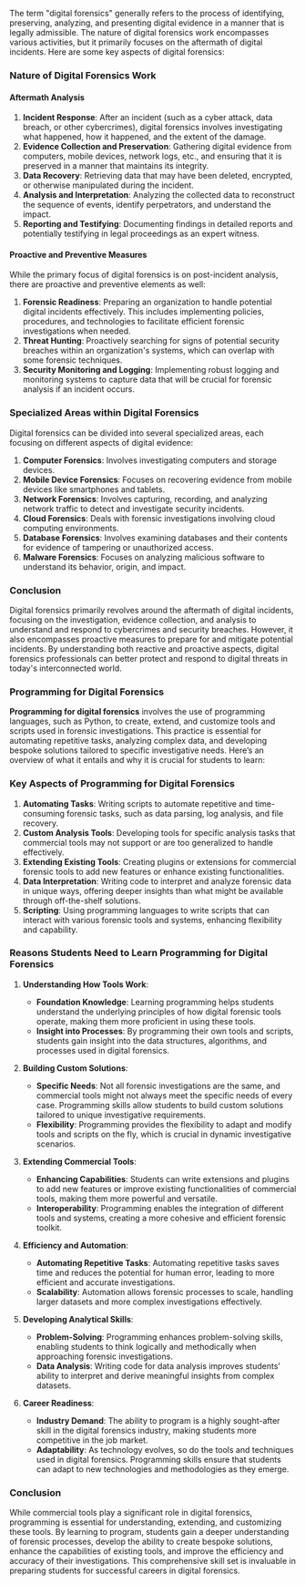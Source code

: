 The term "digital forensics" generally refers to the process of identifying, preserving, analyzing, and presenting digital evidence in a manner that is legally admissible. The nature of digital forensics work encompasses various activities, but it primarily focuses on the aftermath of digital incidents. Here are some key aspects of digital forensics:

### Nature of Digital Forensics Work

#### Aftermath Analysis
1. **Incident Response**: After an incident (such as a cyber attack, data breach, or other cybercrimes), digital forensics involves investigating what happened, how it happened, and the extent of the damage.
2. **Evidence Collection and Preservation**: Gathering digital evidence from computers, mobile devices, network logs, etc., and ensuring that it is preserved in a manner that maintains its integrity.
3. **Data Recovery**: Retrieving data that may have been deleted, encrypted, or otherwise manipulated during the incident.
4. **Analysis and Interpretation**: Analyzing the collected data to reconstruct the sequence of events, identify perpetrators, and understand the impact.
5. **Reporting and Testifying**: Documenting findings in detailed reports and potentially testifying in legal proceedings as an expert witness.

#### Proactive and Preventive Measures
While the primary focus of digital forensics is on post-incident analysis, there are proactive and preventive elements as well:
1. **Forensic Readiness**: Preparing an organization to handle potential digital incidents effectively. This includes implementing policies, procedures, and technologies to facilitate efficient forensic investigations when needed.
2. **Threat Hunting**: Proactively searching for signs of potential security breaches within an organization's systems, which can overlap with some forensic techniques.
3. **Security Monitoring and Logging**: Implementing robust logging and monitoring systems to capture data that will be crucial for forensic analysis if an incident occurs.

### Specialized Areas within Digital Forensics
Digital forensics can be divided into several specialized areas, each focusing on different aspects of digital evidence:

1. **Computer Forensics**: Involves investigating computers and storage devices.
2. **Mobile Device Forensics**: Focuses on recovering evidence from mobile devices like smartphones and tablets.
3. **Network Forensics**: Involves capturing, recording, and analyzing network traffic to detect and investigate security incidents.
4. **Cloud Forensics**: Deals with forensic investigations involving cloud computing environments.
5. **Database Forensics**: Involves examining databases and their contents for evidence of tampering or unauthorized access.
6. **Malware Forensics**: Focuses on analyzing malicious software to understand its behavior, origin, and impact.

### Conclusion
Digital forensics primarily revolves around the aftermath of digital incidents, focusing on the investigation, evidence collection, and analysis to understand and respond to cybercrimes and security breaches. However, it also encompasses proactive measures to prepare for and mitigate potential incidents. By understanding both reactive and proactive aspects, digital forensics professionals can better protect and respond to digital threats in today's interconnected world.

### Programming for Digital Forensics

**Programming for digital forensics** involves the use of programming languages, such as Python, to create, extend, and customize tools and scripts used in forensic investigations. This practice is essential for automating repetitive tasks, analyzing complex data, and developing bespoke solutions tailored to specific investigative needs. Here’s an overview of what it entails and why it is crucial for students to learn:

### Key Aspects of Programming for Digital Forensics

1. **Automating Tasks**: Writing scripts to automate repetitive and time-consuming forensic tasks, such as data parsing, log analysis, and file recovery.
2. **Custom Analysis Tools**: Developing tools for specific analysis tasks that commercial tools may not support or are too generalized to handle effectively.
3. **Extending Existing Tools**: Creating plugins or extensions for commercial forensic tools to add new features or enhance existing functionalities.
4. **Data Interpretation**: Writing code to interpret and analyze forensic data in unique ways, offering deeper insights than what might be available through off-the-shelf solutions.
5. **Scripting**: Using programming languages to write scripts that can interact with various forensic tools and systems, enhancing flexibility and capability.

### Reasons Students Need to Learn Programming for Digital Forensics

1. **Understanding How Tools Work**:
   - **Foundation Knowledge**: Learning programming helps students understand the underlying principles of how digital forensic tools operate, making them more proficient in using these tools.
   - **Insight into Processes**: By programming their own tools and scripts, students gain insight into the data structures, algorithms, and processes used in digital forensics.

2. **Building Custom Solutions**:
   - **Specific Needs**: Not all forensic investigations are the same, and commercial tools might not always meet the specific needs of every case. Programming skills allow students to build custom solutions tailored to unique investigative requirements.
   - **Flexibility**: Programming provides the flexibility to adapt and modify tools and scripts on the fly, which is crucial in dynamic investigative scenarios.

3. **Extending Commercial Tools**:
   - **Enhancing Capabilities**: Students can write extensions and plugins to add new features or improve existing functionalities of commercial tools, making them more powerful and versatile.
   - **Interoperability**: Programming enables the integration of different tools and systems, creating a more cohesive and efficient forensic toolkit.

4. **Efficiency and Automation**:
   - **Automating Repetitive Tasks**: Automating repetitive tasks saves time and reduces the potential for human error, leading to more efficient and accurate investigations.
   - **Scalability**: Automation allows forensic processes to scale, handling larger datasets and more complex investigations effectively.

5. **Developing Analytical Skills**:
   - **Problem-Solving**: Programming enhances problem-solving skills, enabling students to think logically and methodically when approaching forensic investigations.
   - **Data Analysis**: Writing code for data analysis improves students’ ability to interpret and derive meaningful insights from complex datasets.

6. **Career Readiness**:
   - **Industry Demand**: The ability to program is a highly sought-after skill in the digital forensics industry, making students more competitive in the job market.
   - **Adaptability**: As technology evolves, so do the tools and techniques used in digital forensics. Programming skills ensure that students can adapt to new technologies and methodologies as they emerge.

### Conclusion

While commercial tools play a significant role in digital forensics, programming is essential for understanding, extending, and customizing these tools. By learning to program, students gain a deeper understanding of forensic processes, develop the ability to create bespoke solutions, enhance the capabilities of existing tools, and improve the efficiency and accuracy of their investigations. This comprehensive skill set is invaluable in preparing students for successful careers in digital forensics.